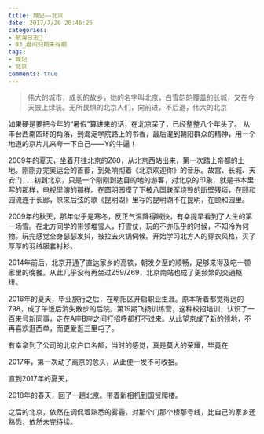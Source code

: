 ```yaml
---
title: 城记——北京
date: 2017/7/20 20:46:25
categories:
- 航海日志🚢
- 03_君问归期未有期
tags:
- 城记
- 北京
comments: true
---
```


> 伟大的城市，成长的故乡，她的名字叫北京，白雪皑皑覆盖的长城，又在今天披上绿装。无所畏惧的北京人们，向前进，不后退，伟大的北京  

如果硬是要把今年的“暑假”算进来的话，在北京呆了，已经整整八个年头了。
从丰台西南四环的角落，到海淀学院路上的书香，最后混到朝阳群众的精神，用一个地道的京片儿来夸一下自己——Y的牛逼！

2009年的夏天，坐着开往北京的Z60，从北京西站出来，第一次踏上帝都的土地。刚刚办完奥运会的首都，到处响彻着《北京欢迎你》的音乐。故宫、长城、天安门……初到北京，只是一个刚刚到达目的地的游客，对北京的印象，就是书本里写的那样，电视里演的那样。在圆明园摸了下被八国联军烧毁的断壁残垣，在颐和园流连于长廊，原来后弦的歌《昆明湖》里写的昆明湖不在昆明，在颐和园里。

2009年的秋天，那年似乎是寒冬，反正气温降得贼快，有幸提早看到了人生的第一场雪。在北方同学的带领堆雪人，打雪仗，玩的不亦乐乎的时候，不知冷为何物。玩完感觉全身瑟瑟发抖，被拉去火锅伺候。开始学习北方人的穿衣风格，买了厚厚的羽绒服套衬衫。

2014年前后，北京开通了直达家乡的高铁，朝发夕至的顺畅，足够来得及吃一顿家里的晚餐。从此几乎没有再坐过Z59/Z69，北京南站也成了更频繁的交通枢纽。

2016年的夏天，毕业旅行之后，在朝阳区开启职业生涯。原本听着都觉得远的798，成了午饭后消失散步的后院。第19期飞扬训练营，这种校招培训，认识了一百来号新同事，走在A座B座之间打招呼都打不过来。从此望京成了新的领地，不再喜欢逛西单，而更爱逛三里屯了。

有幸拿到了公司的北京户口名额，当时的感觉，真是莫大的荣耀，毕竟在

2017年，第一次动了离京的念头，从此便一发不可收拾。

直到2017年的夏天，

2018年的春天，回了一趟北京。带着新相机到国贸爬楼。

之后的北京，依然在调侃着熟悉的雾霾，对那个门那个桥那号线，比自己的家乡还熟悉，依然未完待续。